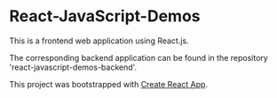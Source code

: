 # React-JavaScript-Demos

This is a frontend web application using React.js.

The corresponding backend application can be found in the repository 'react-javascript-demos-backend'.

This project was bootstrapped with [Create React App](https://github.com/facebook/create-react-app).